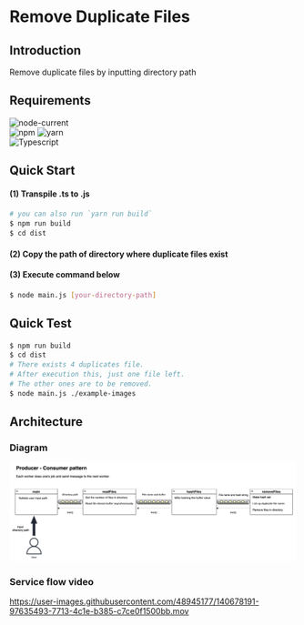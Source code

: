 # Remove Duplicate Files

## Introduction
Remove duplicate files by inputting directory path

## Requirements

![node-current](https://img.shields.io/node/v/npm?label=node&logo=node.js&logoColor=%23339933&style=for-the-badge) \
![npm](https://img.shields.io/badge/-NPM?logo=npm&label=npm&style=for-the-badge&color=%23CB3837) ![yarn](https://img.shields.io/badge/-yarn?label=yarn&logo=yarn&style=for-the-badge&color=%232C8EBB) \
![Typescript](https://img.shields.io/npm/v/typescript?label=Typescript&logo=typescript&style=for-the-badge)

## Quick Start
#### (1) Transpile .ts to .js
```bash
# you can also run `yarn run build`
$ npm run build
$ cd dist
```
#### (2) Copy the path of directory where duplicate files exist
#### (3) Execute command below
```bash
$ node main.js [your-directory-path]
```

## Quick Test
```bash
$ npm run build
$ cd dist
# There exists 4 duplicates file. 
# After execution this, just one file left.
# The other ones are to be removed.
$ node main.js ./example-images
```

## Architecture
### Diagram
<img src="./images/Architecture_Diagram.png" width="auto" height="auto" alt="Architecture Diagram" />

### Service flow video
https://user-images.githubusercontent.com/48945177/140678191-97635493-7713-4c1e-b385-c7ce0f1500bb.mov
